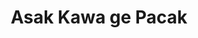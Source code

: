<h1 align="center">Asak Kawa ge Pacak</h1>

<!--<p align="center">
  <a href="https://haikel.my.id">🌸 About</a> | 
  <a href="https://haikelz.me">💬 Notes</a> | 
  <a href="https://twitter.com/ginkgo_byte">👋 Twitter</a>
</p>

<div align="center">
<img src='https://github-readme-stats.vercel.app/api/top-langs/?username=haikelz&theme=react&hide=css,html&layout=compact'/>
</div>-->
